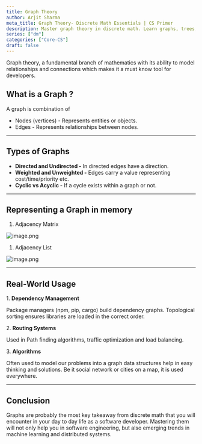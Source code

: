 ```yaml
---
title: Graph Theory
author: Arjit Sharma
meta_title: Graph Theory- Discrete Math Essentials | CS Primer
description: Master graph theory in discrete math. Learn graphs, trees, and algorithms for networking, AI, and computer science.
series: ["dm"]
categories: ["Core-CS"]
draft: false
---
```


Graph theory, a fundamental branch of mathematics with its ability to model relationships and connections which makes it a must know tool for developers.

## What is a Graph ?

A graph is combination of

- Nodes (vertices) - Represents entities or objects.
- Edges - Represents relationships between nodes.

---

## Types of Graphs

- **Directed and Undirected -** In directed edges have a direction.
- **Weighted and Unweighted -** Edges carry a value representing cost/time/priority etc.
- **Cyclic vs Acyclic -** If a cycle exists within a graph or not.

---

## Representing a Graph in memory

1. Adjacency Matrix 

![image.png](https://res.cloudinary.com/dwa6rcttw/image/upload/v1747115601/adjacency-matrix_yvedsj.png)

1. Adjacency List 

![image.png](https://res.cloudinary.com/dwa6rcttw/image/upload/v1747115601/adjacency-list_jc9sef.png)

---

## Real-World Usage

1. **Dependency Management**

Package managers (npm, pip, cargo) build dependency graphs. Topological sorting ensures libraries are loaded in the correct order.

2. **Routing Systems**

Used in Path finding algorithms, traffic optimization and load balancing. 

3. **Algorithms**

Often used to model our problems into a graph data structures help in easy thinking and solutions. Be it social network or cities on a map, it is used everywhere.

---

## Conclusion

Graphs are probably the most key takeaway from discrete math that you will encounter in your day to day life as a software developer. Mastering them will not only help you in software engineering, but also emerging trends in machine learning and distributed systems.